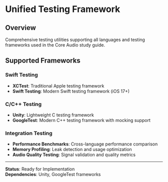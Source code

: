 # Unified Testing Framework

## Overview

Comprehensive testing utilities supporting all languages and testing frameworks used in the Core Audio study guide.

## Supported Frameworks

### Swift Testing
- **XCTest**: Traditional Apple testing framework
- **Swift Testing**: Modern Swift testing framework (iOS 17+)

### C/C++ Testing  
- **Unity**: Lightweight C testing framework
- **GoogleTest**: Modern C++ testing framework with mocking support

### Integration Testing
- **Performance Benchmarks**: Cross-language performance comparison
- **Memory Profiling**: Leak detection and usage optimization
- **Audio Quality Testing**: Signal validation and quality metrics

---

**Status**: Ready for Implementation  
**Dependencies**: Unity, GoogleTest frameworks
